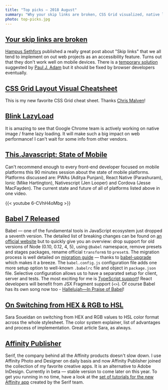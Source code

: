 ```yaml
---
title: "Top picks — 2018 August"
summary: "Why your skip links are broken, CSS Grid visualized, native lazy load, the state of mobile platforms, whats new in Babel 7, color formats and InDesign killer. This and much more on this month top picks!"
photo: top-picks.jpg
---
```


## [Your skip links are broken](https://axesslab.com/skip-links/)

[Hampus Sethfors](https://twitter.com/hampelusken) published a really great post about "Skip links" that we all tend to implement on out web projects as an accessibility feature. Turns out that they don't work well on mobile devices. There is a [temporary solution](https://axesslab.com/skip-links#update-a-better-solution) suggested by [Paul J. Adam](https://twitter.com/pauljadam) but it should be fixed by browser developers eventually.

## [CSS Grid Layout Visual Cheatsheet](http://grid.malven.co/)

This is my new favorite CSS Grid cheat sheet. Thanks [Chris Malven](https://twitter.com/cmalven/)!

## [Blink LazyLoad](https://docs.google.com/document/d/1e8ZbVyUwgIkQMvJma3kKUDg8UUkLRRdANStqKuOIvHg/edit#heading=h.fuqo94v1qejx)

It is amazing to see that Google Chrome team is actively working on native image / frame lazy loading. It will make such a big impact on web performance! I can't wait for some info from other vendors.

## [This.Javascript: State of Mobile](https://youtu.be/6-CVhH4oMbg)

Can't recommend enough to every front-end developer focused on mobile platforms this 90 minutes session about the state of mobile platforms. Platforms discussed are: PWAs (Aditya Punjani), React Native (Parashuram), Ionic (Mike Hartington), Nativescript (Jen Looper) and Cordova (Jesse MacFayden). The current state and future of all of platforms listed above in one video.

{{< youtube 6-CVhH4oMbg >}}

## [Babel 7 Released](https://babeljs.io/blog/2018/08/27/7.0.0)

Babel — one of the fundamental tools in JavaScript ecosystem just dropped a seventh version. The detailed list of breaking changes can be found on [an official website](https://babeljs.io/blog/2018/08/27/7.0.0#major-breaking-changes) but to quickly give you an overview: drop support for old versions of Node (0.10, 0.12, 4, 5), using `@babel` namespace, remove presets and stages packages, rename official `transform`s to `preset`s. The migration process is well detailed on [migration guide](http://babeljs.io/docs/en/next/v7-migration) — thanks to [babel-upgrade](https://babeljs.io/blog/2018/08/27/7.0.0#babel-upgrade) which makes it a breeze. The `babel.config.js` configuration file adds one more setup option to well-known `.babelrc` file and object in `package.json` file. Selective configuration allows us to have a separated setup for client, server and tests. The most exciting for me is [TypeScript support](https://babeljs.io/blog/2018/08/27/7.0.0#typescript-support-babel-preset-typescript)! React developers will benefit from JSX Fragment support (`<>`). Of course Babel has its own song now too - [Hallelujah—In Praise of Babel](https://youtu.be/40abpedBKK8)!

## [On Switching from HEX & RGB to HSL](https://www.sarasoueidan.com/blog/hex-rgb-to-hsl/)

Sara Soueidan on switching from HEX and RGB values to HSL color format across the whole stylesheet. The color system explainer, list of advantages and process of implementation. Great article Sara, as always.

## [Affinity Publisher](https://affinity.serif.com/en-gb/publisher/)

Serif, the company behind all the Affinity products doesn't slow down. I use Affinity Photo and Designer on daily basis and now Affinity Publisher joined the collection of my favorite creative apps. It is an alternative to Adobe InDesign. Currently in beta — stable version to come later on this year. To get you running in no time, have a look at the [set of tutorials for the new Affinity app](https://affinity.serif.com/en-gb/tutorials/publisher/desktop/) created by the Serif team.
